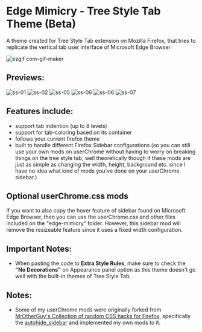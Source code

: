 # Edge Mimicry - Tree Style Tab Theme (Beta)
A theme created for Tree Style Tab extension on Mozilla Firefox, that tries to replicate the vertical tab user interface of Microsoft Edge Browser

![ezgif com-gif-maker](https://user-images.githubusercontent.com/81744148/154884867-e68a3464-cc64-4e65-bea1-b84822579d46.gif)

## Previews:
![ss-01](previews/SS-01.png) ![ss-02](previews/SS-02.png)
![ss-05](previews/SS-05.png) ![ss-06](previews/SS-06.png)
![ss-06](previews/SS-07.png) ![ss-07](previews/SS-08.png)



## Features include:
- support tab indention (up to 8 levels)
- support for tab-coloring based on its container
- follows your current firefox theme
- built to handle different Firefox Sidebar configurations (so you can still use your own mods on userChrome without having to worry on breaking things on the tree style tab, well theoretically though if these mods are just as simple as changing the width, height, background etc. since I have no idea what kind of mods you've done on your userChrome sidebar.)

## Optional userChrome.css mods
If you want to also copy the hover feature of sidebar found on Microsoft Edge Browser, then you can use the userChrome.css and other files included on the "edge-mimicry" folder. However, this sidebar mod will remove the resizeable feature since it uses a fixed width configuration.

## Important Notes:
- When pasting the code to **Extra Style Rules**, make sure to check the **"No Decorations"** on Appearance panel option as this theme doesn't go well with the built-in themes of Tree Style Tab.

## Notes:
- Some of my userChrome mods were originally forked from [MrOtherGuy's Collection of random CSS hacks for Firefox](https://github.com/MrOtherGuy/firefox-csshacks), specifically the [autohide_sidebar](https://github.com/MrOtherGuy/firefox-csshacks/blob/master/chrome/autohide_sidebar.css) and implemented my own mods to it.
